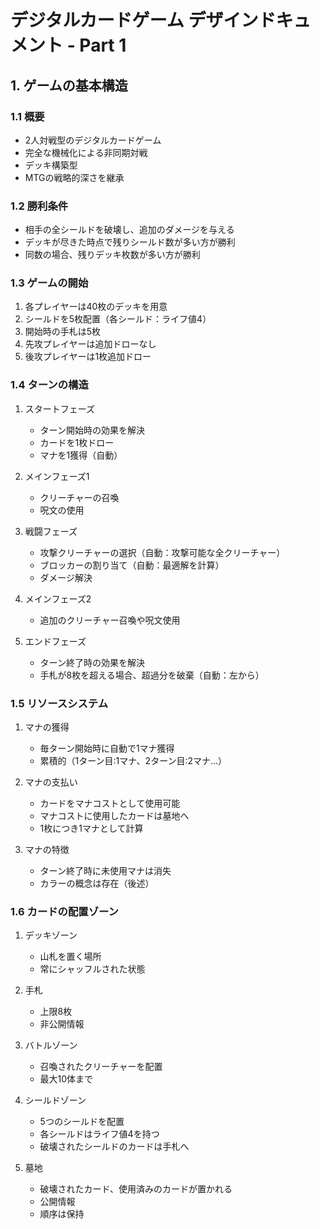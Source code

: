 # デジタルカードゲーム デザインドキュメント - Part 1
## 1. ゲームの基本構造

### 1.1 概要
- 2人対戦型のデジタルカードゲーム
- 完全な機械化による非同期対戦
- デッキ構築型
- MTGの戦略的深さを継承

### 1.2 勝利条件
- 相手の全シールドを破壊し、追加のダメージを与える
- デッキが尽きた時点で残りシールド数が多い方が勝利
- 同数の場合、残りデッキ枚数が多い方が勝利

### 1.3 ゲームの開始
1. 各プレイヤーは40枚のデッキを用意
2. シールドを5枚配置（各シールド：ライフ値4）
3. 開始時の手札は5枚
4. 先攻プレイヤーは追加ドローなし
5. 後攻プレイヤーは1枚追加ドロー

### 1.4 ターンの構造
1. スタートフェーズ
   - ターン開始時の効果を解決
   - カードを1枚ドロー
   - マナを1獲得（自動）

2. メインフェーズ1
   - クリーチャーの召喚
   - 呪文の使用
   
3. 戦闘フェーズ
   - 攻撃クリーチャーの選択（自動：攻撃可能な全クリーチャー）
   - ブロッカーの割り当て（自動：最適解を計算）
   - ダメージ解決

4. メインフェーズ2
   - 追加のクリーチャー召喚や呪文使用

5. エンドフェーズ
   - ターン終了時の効果を解決
   - 手札が8枚を超える場合、超過分を破棄（自動：左から）

### 1.5 リソースシステム
1. マナの獲得
   - 毎ターン開始時に自動で1マナ獲得
   - 累積的（1ターン目:1マナ、2ターン目:2マナ...）

2. マナの支払い
   - カードをマナコストとして使用可能
   - マナコストに使用したカードは墓地へ
   - 1枚につき1マナとして計算

3. マナの特徴
   - ターン終了時に未使用マナは消失
   - カラーの概念は存在（後述）

### 1.6 カードの配置ゾーン
1. デッキゾーン
   - 山札を置く場所
   - 常にシャッフルされた状態

2. 手札
   - 上限8枚
   - 非公開情報

3. バトルゾーン
   - 召喚されたクリーチャーを配置
   - 最大10体まで

4. シールドゾーン
   - 5つのシールドを配置
   - 各シールドはライフ値4を持つ
   - 破壊されたシールドのカードは手札へ

5. 墓地
   - 破壊されたカード、使用済みのカードが置かれる
   - 公開情報
   - 順序は保持
